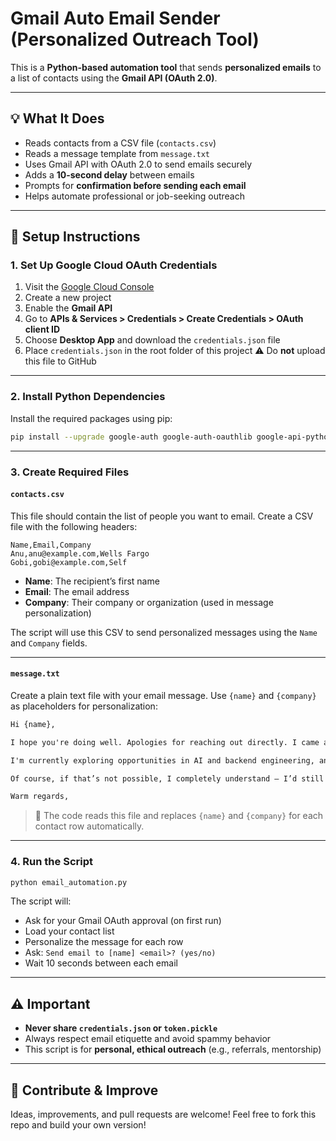 # Gmail Auto Email Sender (Personalized Outreach Tool)

This is a **Python-based automation tool** that sends **personalized emails** to a list of contacts using the **Gmail API (OAuth 2.0)**.

---

## 💡 What It Does

* Reads contacts from a CSV file (`contacts.csv`)
* Reads a message template from `message.txt`
* Uses Gmail API with OAuth 2.0 to send emails securely
* Adds a **10-second delay** between emails
* Prompts for **confirmation before sending each email**
* Helps automate professional or job-seeking outreach

---

## 🔧 Setup Instructions

### 1. Set Up Google Cloud OAuth Credentials

1. Visit the [Google Cloud Console](https://console.cloud.google.com/)
2. Create a new project
3. Enable the **Gmail API**
4. Go to **APIs & Services > Credentials > Create Credentials > OAuth client ID**
5. Choose **Desktop App** and download the `credentials.json` file
6. Place `credentials.json` in the root folder of this project
   ⚠️ Do **not** upload this file to GitHub

---

### 2. Install Python Dependencies

Install the required packages using pip:

```bash
pip install --upgrade google-auth google-auth-oauthlib google-api-python-client
```

---

### 3. Create Required Files

#### `contacts.csv`

This file should contain the list of people you want to email.
Create a CSV file with the following headers:

```csv
Name,Email,Company
Anu,anu@example.com,Wells Fargo
Gobi,gobi@example.com,Self
```

* **Name**: The recipient’s first name
* **Email**: The email address
* **Company**: Their company or organization (used in message personalization)

The script will use this CSV to send personalized messages using the `Name` and `Company` fields.

---

#### `message.txt`

Create a plain text file with your email message.
Use `{name}` and `{company}` as placeholders for personalization:

```txt
Hi {name},

I hope you're doing well. Apologies for reaching out directly. I came across your profile and was genuinely inspired by your work at {company}.

I'm currently exploring opportunities in AI and backend engineering, and I’d really value the chance to ask you a referral or share my resume for any feedback or guidance.

Of course, if that’s not possible, I completely understand — I’d still truly appreciate any insights you could share. And if my message caused any inconvenience, I sincerely apologize.

Warm regards,
```

> 🔁 The code reads this file and replaces `{name}` and `{company}` for each contact row automatically.

---

### 4. Run the Script

```bash
python email_automation.py
```

The script will:

* Ask for your Gmail OAuth approval (on first run)
* Load your contact list
* Personalize the message for each row
* Ask: `Send email to [name] <email>? (yes/no)`
* Wait 10 seconds between each email

---

## ⚠️ Important

* **Never share `credentials.json` or `token.pickle`**
* Always respect email etiquette and avoid spammy behavior
* This script is for **personal, ethical outreach** (e.g., referrals, mentorship)

---

## 🙌 Contribute & Improve

Ideas, improvements, and pull requests are welcome!
Feel free to fork this repo and build your own version!
